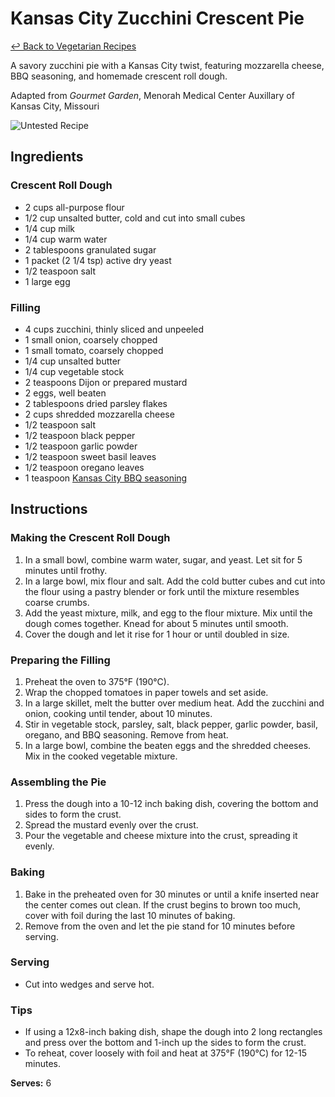 # Kansas City Zucchini Crescent Pie

[&larrhk; Back to Vegetarian Recipes](./README.md)

A savory zucchini pie with a Kansas City twist, featuring mozzarella cheese, BBQ seasoning, and homemade crescent roll dough.

Adapted from _Gourmet Garden_, Menorah Medical Center Auxillary of Kansas City, Missouri

![Untested Recipe](https://badgen.net/badge/untested/recipe/AA4A44)

## Ingredients

### Crescent Roll Dough
- 2 cups all-purpose flour
- 1/2 cup unsalted butter, cold and cut into small cubes
- 1/4 cup milk
- 1/4 cup warm water
- 2 tablespoons granulated sugar
- 1 packet (2 1/4 tsp) active dry yeast
- 1/2 teaspoon salt
- 1 large egg

### Filling
- 4 cups zucchini, thinly sliced and unpeeled
- 1 small onion, coarsely chopped
- 1 small tomato, coarsely chopped
- 1/4 cup unsalted butter
- 1/4 cup vegetable stock
- 2 teaspoons Dijon or prepared mustard
- 2 eggs, well beaten
- 2 tablespoons dried parsley flakes
- 2 cups shredded mozzarella cheese
- 1/2 teaspoon salt
- 1/2 teaspoon black pepper
- 1/2 teaspoon garlic powder
- 1/2 teaspoon sweet basil leaves
- 1/2 teaspoon oregano leaves
- 1 teaspoon [Kansas City BBQ seasoning](../sauces-seasonings/kansas-city-bbq-seasoning.md)

## Instructions

### Making the Crescent Roll Dough
1. In a small bowl, combine warm water, sugar, and yeast. Let sit for 5 minutes until frothy.
2. In a large bowl, mix flour and salt. Add the cold butter cubes and cut into the flour using a pastry blender or fork until the mixture resembles coarse crumbs.
3. Add the yeast mixture, milk, and egg to the flour mixture. Mix until the dough comes together. Knead for about 5 minutes until smooth.
4. Cover the dough and let it rise for 1 hour or until doubled in size.

### Preparing the Filling
1. Preheat the oven to 375°F (190°C).
2. Wrap the chopped tomatoes in paper towels and set aside.
3. In a large skillet, melt the butter over medium heat. Add the zucchini and onion, cooking until tender, about 10 minutes.
4. Stir in vegetable stock, parsley, salt, black pepper, garlic powder, basil, oregano, and BBQ seasoning. Remove from heat.
5. In a large bowl, combine the beaten eggs and the shredded cheeses. Mix in the cooked vegetable mixture.

### Assembling the Pie
1. Press the dough into a 10-12 inch baking dish, covering the bottom and sides to form the crust.
2. Spread the mustard evenly over the crust.
3. Pour the vegetable and cheese mixture into the crust, spreading it evenly.

### Baking
1. Bake in the preheated oven for 30 minutes or until a knife inserted near the center comes out clean. If the crust begins to brown too much, cover with foil during the last 10 minutes of baking.
2. Remove from the oven and let the pie stand for 10 minutes before serving.

### Serving
- Cut into wedges and serve hot.

### Tips
- If using a 12x8-inch baking dish, shape the dough into 2 long rectangles and press over the bottom and 1-inch up the sides to form the crust.
- To reheat, cover loosely with foil and heat at 375°F (190°C) for 12-15 minutes.

**Serves:** 6
